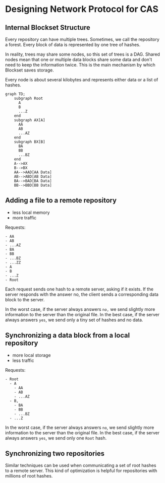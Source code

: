 # Designing Network Protocol for CAS

## Internal Blockset Structure

Every repository can have multiple trees. Sometimes, we call the repository a forest. Every block of data is represented by one tree of hashes.

In reality, trees may share some nodes, so this set of trees is a DAG. Shared nodes mean that one or multiple data blocks share some data and don't need to keep the information twice. This is the main mechanism by which Blockset saves storage.

Every node is about several kilobytes and represents either data or a list of hashes.

```mermaid
graph TD;
    subgraph Root
      A
      B
      ...Z
    end
    subgraph AX[A]
      AA
      AB
      ...AZ
    end
    subgraph BX[B]
      BA
      BB
      ...BZ
    end
    A-->AX
    B-->BX
    AA-->AAD[AA Data]
    AB-->ABD[AB Data]
    BA-->BAD[BA Data]
    BB-->BBD[BB Data]
```

## Adding a file to a remote repository

- less local memory
- more traffic

Requests: 
```
- AA
- AB
- ...AZ
- BA
- BB
- ...BZ
- ...ZZ
- A
- B
- ...Z
- Root
```

Each request sends one hash to a remote server, asking if it exists. If the server responds with the answer no, the client sends a corresponding data block to the server.

In the worst case, if the server always answers `no,` we send slightly more information to the server than the original file. 
In the best case, if the server always answers `yes`, we send only a tiny set of hashes and no data.

## Synchronizing a data block from a local repository

- more local storage
- less traffic

Requests: 

```
- Root
  - A
    - AA
    - AB
    - ...AZ
  - B,
    - BA
    - BB
    - ...BZ
  - ...Z
```

In the worst case, if the server always answers `no`, we send slightly more information to the server than the original file. 
In the best case, if the server always answers `yes`, we send only one `Root` hash.

## Synchronizing two repositories

Similar techniques can be used when communicating a set of root hashes to a remote server. This kind of optimization is helpful for repositories with millions of root hashes. 
